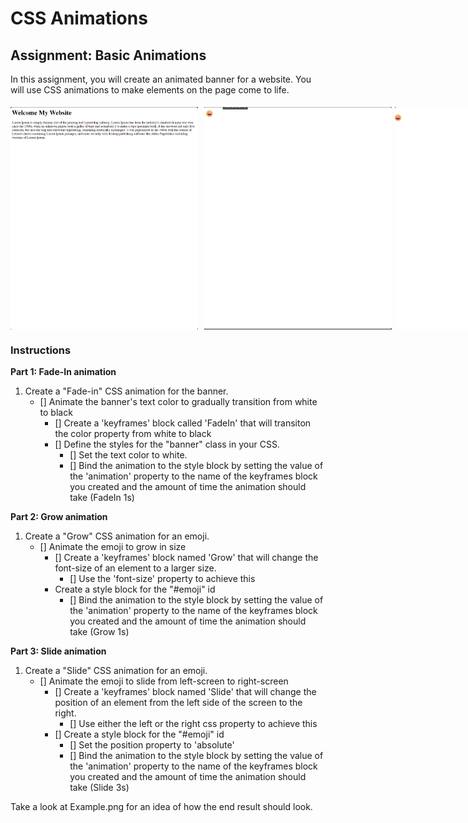 # CSS Animations

## Assignment: Basic Animations

In this assignment, you will create an animated banner for a website. You will use CSS animations to make elements on the page come to life.

<div style="display: flex; flex-direction: column; justify-content: center;  align-items: center;
">
  <div style="display: flex; ">
    <img src="./Example/Part1.gif" width="300" style="margin-right: 1%; margin-top: 1%"/> 
    <img src="./Example/Part2.gif" width="300" style="margin-left: 1%; margin-top: 1%" />
    <img src="./Example/Part3.gif" width="300" style="margin-left: 1%; margin-top: 1%" />
  </div>
</div>

### Instructions


**Part 1: Fade-In animation**
1. Create a "Fade-in" CSS animation for the banner.
   - [] Animate the banner's text color to gradually transition from white to black
     - [] Create a 'keyframes' block called 'FadeIn' that will transiton the color property from white to black
     - [] Define the styles for the "banner" class in your CSS. 
       - [] Set the text color to white.
       - [] Bind the animation to the style block by setting the value of the 'animation' property to the name of the keyframes block you created and the amount of time the animation should take  (FadeIn 1s)

**Part 2: Grow animation**
1. Create a "Grow" CSS animation for an emoji.
    - [] Animate the emoji to grow in size 
       - [] Create a 'keyframes' block named 'Grow' that will change the font-size of an element to a larger size.
         - [] Use the 'font-size' property to achieve this 
      - Create a style block for the "#emoji" id
        - [] Bind the animation to the style block by setting the value of the 'animation' property to the name of the keyframes block you created and the amount of time the animation should take (Grow 1s)


**Part 3: Slide animation**
1. Create a "Slide" CSS animation for an emoji.
    - [] Animate the emoji to slide from left-screen to right-screen
       - [] Create a 'keyframes' block named 'Slide' that will change the position of an element from the left side of the screen to the right.
         - [] Use either the left or the right css property to achieve this 
      - [] Create a style block for the "#emoji" id
        - [] Set the position property to 'absolute'
        - [] Bind the animation to the style block by setting the value of the 'animation' property to the name of the keyframes block you created and the amount of time the animation should take (Slide 3s)



Take a look at Example.png for an idea of how the end result should look.